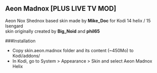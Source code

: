 ## Aeon Madnox [PLUS LIVE TV MOD] 



Aeon Nox Shednox based skin made by **Mike_Doc** for Kodi 14 helix / 15 Isengard  
skin originally created by **Big_Noid** and **phil65**

###Installation

* Copy skin.aeon.madnox folder and its content (~450Mo) to Kodi/addons/
* In Kodi, go to System > Appearance > Skin and select Aeon Madnox Helix
